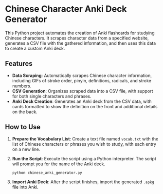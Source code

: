 # Chinese Character Anki Deck Generator

This Python project automates the creation of Anki flashcards for studying Chinese characters. It scrapes character data from a specified website, generates a CSV file with the gathered information, and then uses this data to create a custom Anki deck.

## Features

- **Data Scraping**: Automatically scrapes Chinese character information, including GIFs of stroke order, pinyin, definitions, radicals, and stroke numbers.
- **CSV Generation**: Organizes scraped data into a CSV file, with support for both single characters and phrases.
- **Anki Deck Creation**: Generates an Anki deck from the CSV data, with cards formatted to show the definition on the front and additional details on the back.

## How to Use

1. **Prepare the Vocabulary List**: Create a text file named `vocab.txt` with the list of Chinese characters or phrases you wish to study, with each entry on a new line.

2. **Run the Script**: Execute the script using a Python interpreter. The script will prompt you for the name of the Anki deck.

    ```bash
    python chinese_anki_generator.py
    ```

3. **Import Anki Deck**: After the script finishes, import the generated `.apkg` file into Anki.
